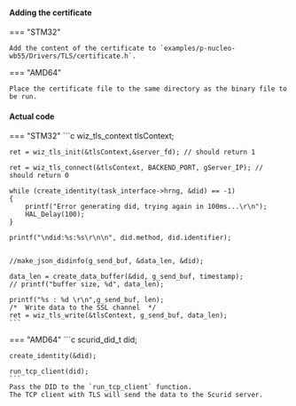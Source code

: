 #### Adding the certificate

=== "STM32"

    Add the content of the certificate to `examples/p-nucleo-wb55/Drivers/TLS/certificate.h`.

=== "AMD64"

    Place the certificate file to the same directory as the binary file to be run.

#### Actual code


=== "STM32"
    ```c
    wiz_tls_context tlsContext;

	ret = wiz_tls_init(&tlsContext,&server_fd); // should return 1

	ret = wiz_tls_connect(&tlsContext, BACKEND_PORT, gServer_IP); // should return 0

    while (create_identity(task_interface->hrng, &did) == -1)
    {
        printf("Error generating did, trying again in 100ms...\r\n");
        HAL_Delay(100);
    }

    printf("\ndid:%s:%s\r\n\n", did.method, did.identifier);


    //make_json_didinfo(g_send_buf, &data_len, &did);

    data_len = create_data_buffer(&did, g_send_buf, timestamp);
    // printf("buffer size, %d", data_len);

    printf("%s : %d \r\n",g_send_buf, len);
    /*  Write data to the SSL channel  */
    ret = wiz_tls_write(&tlsContext, g_send_buf, data_len);
    ```

=== "AMD64"
    ```c
    scurid_did_t did;

    create_identity(&did);

    run_tcp_client(did);
    ```
    Pass the DID to the `run_tcp_client` function.
    The TCP client with TLS will send the data to the Scurid server.